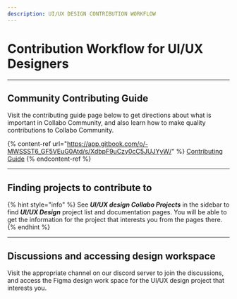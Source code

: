 ```yaml
---
description: UI/UX DESIGN CONTRIBUTION WORKFLOW
---
```


# Contribution Workflow for UI/UX Designers

***

## Community Contributing Guide

Visit the contributing guide page below to get directions about what is important in Collabo Community, and also learn how to make quality contributions to Collabo Community.

{% content-ref url="https://app.gitbook.com/o/-MWSSST6_GF5VEuG0Atd/s/XdbpF9uCzy0cC5JUJYyW/" %}
[Contributing Guide](https://app.gitbook.com/o/-MWSSST6\_GF5VEuG0Atd/s/XdbpF9uCzy0cC5JUJYyW/)
{% endcontent-ref %}

***

## Finding projects to contribute to

{% hint style="info" %}
See _**UI/UX design Collabo Projects**_ in the sidebar to find _**UI/UX Design**_ project list and documentation pages. You will be able to get the information for the project that interests you from the pages there.
{% endhint %}

***

## **Discussions and accessing design workspace**

Visit the appropriate channel on our discord server to join the discussions, and access the Figma design work space for the UI/UX design project that interests you.
